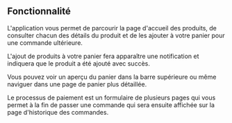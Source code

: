 
## Fonctionnalité

L'application vous permet de parcourir la page d'accueil des produits, de consulter chacun des détails du produit et de les ajouter à votre panier pour une commande ultérieure.

L'ajout de produits à votre panier fera apparaître une notification et indiquera que le produit a été ajouté avec succès.

Vous pouvez voir un aperçu du panier dans la barre supérieure ou même naviguer dans une page de panier plus détaillée.

Le processus de paiement est un formulaire de plusieurs pages qui vous permet à la fin de passer une commande qui sera ensuite affichée sur la page d'historique des commandes.
